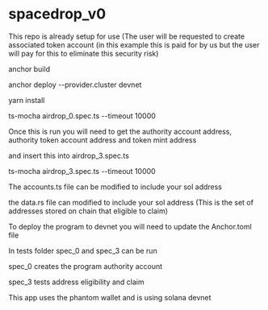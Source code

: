 # spacedrop_v0


This repo is already setup for use (The user will be requested to create associated token account (in this example this is paid for by us but the user will pay for this to eliminate this security risk)

anchor build

anchor deploy --provider.cluster devnet

yarn install

ts-mocha airdrop_0.spec.ts --timeout 10000

Once this is run you will need to get the authority account address, authority token account address and token mint address

and insert this into  airdrop_3.spec.ts

ts-mocha airdrop_3.spec.ts --timeout 10000


The accounts.ts file can be modified to include your sol address

the data.rs file can modified to include your sol address (This is the set of addresses stored on chain that eligible to claim) 

To deploy the program to devnet you will need to update the Anchor.toml file 

In tests folder spec_0 and spec_3 can be run

spec_0 creates the program authority account

spec_3 tests address eligibility and claim

This app uses the phantom wallet and is using solana devnet
